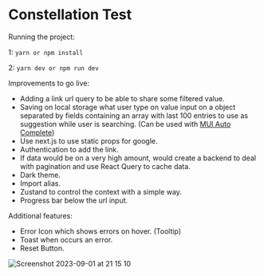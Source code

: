 # Constellation Test

Running the project:

1: `yarn or npm install `

2: `yarn dev or npm run dev `

Improvements to go live:

- Adding a link url query to be able to share some filtered value.
- Saving on local storage what user type on value input on a object separated by fields containing an array with last 100 entries to use as suggestion while user is searching. (Can be used with [MUI Auto Complete](https://mui.com/material-ui/react-autocomplete/))
- Use next.js to use static props for google.
- Authentication to add the link.
- If data would be on a very high amount, would create a backend to deal with pagination and use React Query to cache data.
- Dark theme.
- Import alias.
- Zustand to control the context with a simple way.
- Progress bar below the url input.

Additional features:

- Error Icon which shows errors on hover. (Tooltip)
- Toast when occurs an error.
- Reset Button.

![Screenshot 2023-09-01 at 21 15 10](https://github.com/gabrikf/constellation-test/assets/67654630/d930cb78-8e59-49c8-924d-4d652ac70cea)
